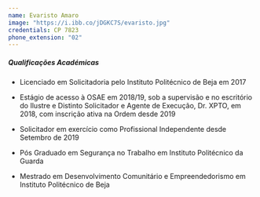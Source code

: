 ```yaml
---
name: Evaristo Amaro
image: "https://i.ibb.co/jDGKC7S/evaristo.jpg"
credentials: CP 7823
phone_extension: "02"
---
```


##### Qualificações Académicas

- Licenciado em Solicitadoria pelo Instituto Politécnico de Beja em 2017

- Estágio de acesso à OSAE em 2018/19, sob a supervisão e no escritório do Ilustre e Distinto Solicitador e Agente de Execução, Dr. XPTO, em 2018, com inscrição ativa na Ordem desde 2019

- Solicitador em exercício como Profissional Independente desde Setembro de 2019

- Pós Graduado em Segurança no Trabalho em Instituto Politécnico da Guarda

- Mestrado em Desenvolvimento Comunitário e Empreendedorismo em Instituto Politécnico de Beja
